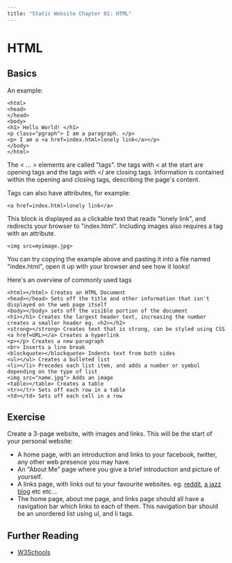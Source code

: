 ```yaml
--- 
title: "Static Website Chapter 01: HTML"
---
```


HTML
====

Basics
------

An example:

    <html>
    <head>
    </head>
    <body>
    <h1> Hello World! </h1>
    <p class="pgraph"> I am a paragraph. </p>
    <p> I am a <a href=index.html>lonely link</a></p>
    </body>
    </html>

The  < ... > elements are called "tags". the tags with < at the start are opening tags and the tags with </ are closing tags. Information is contained within the opening and closing tags, describing the page's content. 

Tags can also have attributes, for example:

    <a href=index.html>lonely link</a>

This block is displayed as a clickable text that reads "lonely link", and redirects your browser to "index.html". Including images also requires a tag with an attribute.

    <img src=myimage.jpg>

You can try copying the example above and pasting it into a file named "index.html", open it up with your browser and see how it looks! 

Here's an overview of commonly used tags 

    <html></html> Creates an HTML Document
    <head></head> Sets off the title and other information that isn't displayed on the web page itself
    <body></body> sets off the visible portion of the document
    <h1></h1> Creates the largest header text, increasing the number creates a smaller header eg. <h2></h2>
    <strong></strong> Creates text that is strong, can be styled using CSS
    <a href=URL></a> Creates a hyperlink
    <p></p> Creates a new paragraph
    <br> Inserts a line break
    <blockquote></blockquote> Indents text from both sides
    <ul></ul> Creates a bulleted list
    <li></li> Precedes each list item, and adds a number or symbol depending on the type of list
    <img src="name.jpg"> Adds an image
    <table></table> Creates a table
    <tr></tr> Sets off each row in a table
    <td></td> Sets off each cell in a row
   
Exercise
--------

Create a 3-page website, with images and links. This will be the start of your personal website:

  + A home page, with an introduction and links to your facebook, twitter, any other web presence you may have.
  + An "About Me" page where you give a brief introduction and picture of yourself.
  + A links page, with links out to your favourite websites. eg. [reddit](http://www.reddit.com), [a jazz blog](http://www.jazzblog.ca) etc etc...
  + The home page, about me page, and links page should all have a navigation bar which links to each of them. This navigation bar should be an unordered list using ul, and li tags.


Further Reading
---------------

+  [W3Schools](http://www.w3schools.com/html/default.asp)
